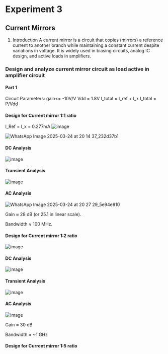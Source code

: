 # Experiment 3
## Current Mirrors
1. Introduction
A current mirror is a circuit that copies (mirrors) a reference current to another branch while maintaining a constant current despite variations in voltage. It is widely used in biasing circuits, analog IC design, and active loads in amplifiers.
### Design and analyze current mirror circuit as load active in amplifier circuit
#### Part 1
Circuit Parameters: gain<= -10V/V   Vdd = 1.8V
I_total = I_ref + I_x
I_total = P/Vdd
#### Design for Current mirror 1:1 ratio
I_Ref = I_x = 0.277mA
![image](https://github.com/user-attachments/assets/f1fba6aa-51bd-47fc-a39f-9434fc4b1305)

![WhatsApp Image 2025-03-24 at 20 14 37_232d37b1](https://github.com/user-attachments/assets/317d962e-317f-4bab-be0b-09adb30d8be0)

#### DC Analysis
![image](https://github.com/user-attachments/assets/3b5269d2-8e3f-4f82-ae4d-a16432f37fd4)

#### Transient Analysis
![image](https://github.com/user-attachments/assets/5a028625-bc05-4130-8034-859395d7ca85)

#### AC Analysis
![WhatsApp Image 2025-03-24 at 20 27 29_5e94e810](https://github.com/user-attachments/assets/c105cf72-3d9e-4c94-addf-f9ff5da632e7)

Gain ≈ 28 dB (or 25.1 in linear scale).

Bandwidth ≈ 100 MHz.


#### Design for Current mirror 1:2 ratio
![image](https://github.com/user-attachments/assets/9d6b36cd-c402-437a-a796-8adf07ab1377)

#### DC Analysis
![image](https://github.com/user-attachments/assets/606dc415-bac7-4f0b-9b04-31934613994d)

#### Transient Analysis
![image](https://github.com/user-attachments/assets/b7510c4d-0c1b-48fd-bd33-24b9096ff216)


#### AC Analysis
![image](https://github.com/user-attachments/assets/af89945d-8ab7-476a-a5d2-dd03cb3685ea)

Gain ≈ 30 dB

Bandwidth ≈ ~1 GHz

#### Design for Current mirror 1:5 ratio
